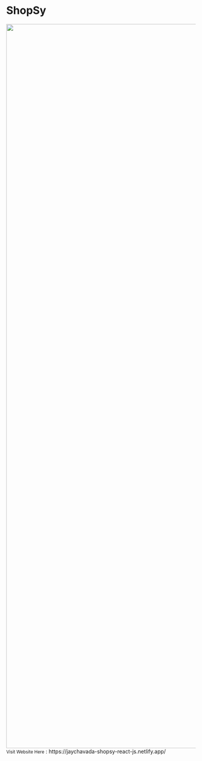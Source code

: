 # ShopSy
 <img src="https://www.animatedimages.org/data/media/562/animated-line-image-0184.gif" width="1920" />
<small>Visit Website Here</small> : https://jaychavada-shopsy-react-js.netlify.app/
